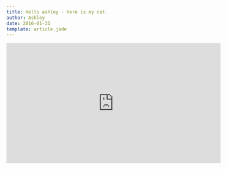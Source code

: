 ```yaml
---
title: Hello ashley - Here is my cat.
author: Ashley
date: 2016-01-31
template: article.jade
---
```


<iframe width="560" height="315" src="https://www.youtube.com/embed/XtOlcp1mNiw" frameborder="0" allowfullscreen></iframe>